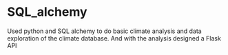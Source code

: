 # SQL_alchemy
Used python and SQL alchemy to do basic climate analysis and data exploration of the climate database. And with the analysis designed a Flask API
